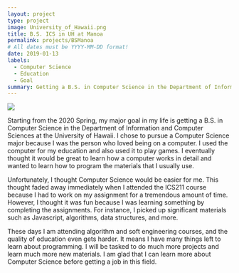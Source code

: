 ```yaml
---
layout: project
type: project
image: University_of_Hawaii.png
title: B.S. ICS in UH at Manoa
permalink: projects/BSManoa
# All dates must be YYYY-MM-DD format!
date: 2019-01-13
labels:
  - Computer Science
  - Education
  - Goal
summary: Getting a B.S. in Computer Science in the Department of Information and Computer Sciences at the University of Hawaii.
---
```


<img class="ui image" src="{{ site.baseurl }}/images/University_of_Hawaii.png">


Starting from the 2020 Spring, my major goal in my life is getting a B.S. in Computer Science in the Department of Information and Computer Sciences at the University of Hawaii. I chose to pursue a Computer Science major because I was the person who loved being on a computer. I used the computer for my education and also used it to play games. I eventually thought it would be great to learn how a computer works in detail and wanted to learn how to program the materials that I usually use.

Unfortunately, I thought Computer Science would be easier for me. This thought faded away immediately when I attended the ICS211 course because I had to work on my assignment for a tremendous amount of time. However, I thought it was fun because I was learning something by completing the assignments. For instance, I picked up significant materials such as Javascript, algorithms, data structures, and more. 

These days I am attending algorithm and soft engineering courses, and the quality of education even gets harder. It means I have many things left to learn about programming. I will be tasked to do much more projects and learn much more new materials. I am glad that I can learn more about Computer Science before getting a job in this field. 

